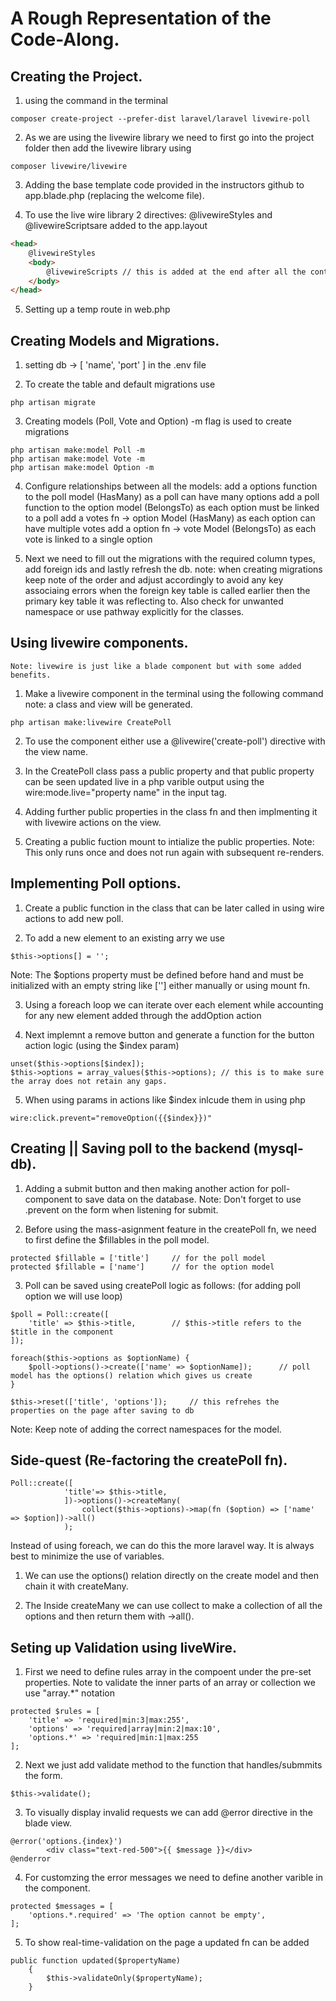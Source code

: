 # A Rough Representation of the Code-Along.

## Creating the Project.

1. using the command in the terminal

```terminal
composer create-project --prefer-dist laravel/laravel livewire-poll
```

2. As we are using the livewire library we need to first go into the project folder then add the livewire library using

```terminal
composer livewire/livewire
```

3. Adding the base template code provided in the instructors github to app.blade.php (replacing the welcome file).

4. To use the live wire library 2 directives: @livewireStyles and @livewireScriptsare added to the app.layout

```html
<head>
    @livewireStyles
    <body>
        @livewireScripts // this is added at the end after all the content
    </body>
</head>
```

5. Setting up a temp route in web.php

## Creating Models and Migrations.

1. setting db -> [ 'name', 'port' ] in the .env file

2. To create the table and default migrations use

```terminal
php artisan migrate
```

3. Creating models (Poll, Vote and Option) -m flag is used to create migrations

```
php artisan make:model Poll -m
php artisan make:model Vote -m
php artisan make:model Option -m
```

4.  Configure relationships between all the models:
    add a options function to the poll model (HasMany) as a poll can have many options
    add a poll function to the option model (BelongsTo) as each option must be linked to a poll
    add a votes fn -> option Model (HasMany) as each option can have multiple votes
    add a option fn -> vote Model (BelongsTo) as each vote is linked to a single option

5.  Next we need to fill out the migrations with the required column types, add foreign ids and lastly refresh the db.
    note: when creating migrations keep note of the order and adjust accordingly to avoid any key associaing errors when the foreign key table is called earlier then the primary key table it was reflecting to. Also check for unwanted namespace or use pathway explicitly for the classes.

## Using livewire components.

    Note: livewire is just like a blade component but with some added benefits.

1. Make a livewire component in the terminal using the following command
   note: a class and view will be generated.

```
php artisan make:livewire CreatePoll
```

2. To use the component either use a @livewire('create-poll') directive with the view name.

3. In the CreatePoll class pass a public property and that public property can be seen updated live in a php varible output using
   the wire:mode.live="property name" in the input tag.

4. Adding further public properties in the class fn and then implmenting it with livewire actions on the view.

5. Creating a public fuction mount to intialize the public properties.
   Note: This only runs once and does not run again with subsequent re-renders.

## Implementing Poll options.

1. Create a public function in the class that can be later called in using wire actions to add new poll.

2. To add a new element to an existing arry we use

```
$this->options[] = '';
```

Note: The $options property must be defined before hand and must be initialized with an empty string like [''] either manually or using mount fn.

3. Using a foreach loop we can iterate over each element while accounting for any new element added through the addOption action

4. Next implemnt a remove button and generate a function for the button action logic (using the $index param)

```
unset($this->options[$index]);
$this->options = array_values($this->options); // this is to make sure the array does not retain any gaps.
```

5. When using params in actions like $index inlcude them in using php

```
wire:click.prevent="removeOption({{$index}})"
```

## Creating || Saving poll to the backend (mysql-db).

1. Adding a submit button and then making another action for poll-component to save data on the database.
   Note: Don't forget to use .prevent on the form when listening for submit.

2. Before using the mass-asignment feature in the createPoll fn, we need to first define the $fillables in the poll model.

```
protected $fillable = ['title']     // for the poll model
protected $fillable = ['name']      // for the option model
```

3. Poll can be saved using createPoll logic as follows: (for adding poll option we will use loop)

```
$poll = Poll::create([
    'title' => $this->title,        // $this->title refers to the $title in the component
]);

foreach($this->options as $optionName) {
    $poll->options()->create(['name' => $optionName]);      // poll model has the options() relation which gives us create
}

$this->reset(['title', 'options']);     // this refrehes the properties on the page after saving to db
```

Note: Keep note of adding the correct namespaces for the model.

## Side-quest (Re-factoring the createPoll fn).

```
Poll::create([
            'title'=> $this->title,
            ])->options()->createMany(
                collect($this->options)->map(fn ($option) => ['name' => $option])->all()
            );
```

Instead of using foreach, we can do this the more laravel way. It is always best to minimize the use of variables.

1. We can use the options() relation directly on the create model and then chain it with createMany.

2. The Inside createMany we can use collect to make a collection of all the options and then return them with ->all().

## Seting up Validation using liveWire.

1. First we need to define rules array in the compoent under the pre-set properties. Note to validate the inner parts of an array or collection we use "array.\*" notation

```
protected $rules = [
    'title' => 'required|min:3|max:255',
    'options' => 'required|array|min:2|max:10',
    'options.*' => 'required|min:1|max:255
];
```

2. Next we just add validate method to the function that handles/submmits the form.

```
$this->validate();
```

3. To visually display invalid requests we can add @error directive in the blade view.

```
@error('options.{index}')
        <div class="text-red-500">{{ $message }}</div>
@enderror
```

4. For customzing the error messages we need to define another varible in the component.

```
protected $messages = [
    'options.*.required' => 'The option cannot be empty',
];
```

5. To show real-time-validation on the page a updated fn can be added

```
public function updated($propertyName)
    {
        $this->validateOnly($propertyName);
    }
```
